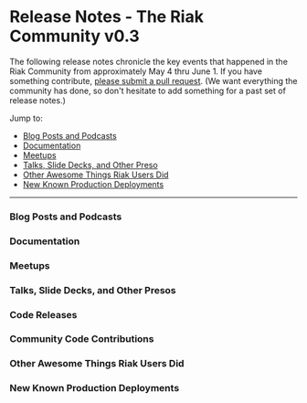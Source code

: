# Release Notes - The Riak Community v0.3

The following release notes chronicle the key events that happened in the Riak Community from approximately May 4 thru June 1. If you have something contribute, [please submit a pull request](https://github.com/basho/the-riak-community/pulls). (We want everything the community has done, so don't hesitate to add something for a past set of release notes.)

Jump to:

* [Blog Posts and Podcasts](#blog-posts-and-podcasts) 
* [Documentation](#documenation)
* [Meetups](#meetups)
* [Talks, Slide Decks, and Other Preso](#talks-slide-decks-and-other-presos)
* [Other Awesome Things Riak Users Did](#other-awesome-things-riak-users-did)
* [New Known Production Deployments](#new-known-production-deployments)

----

### Blog Posts and Podcasts 

### Documentation 

### Meetups

### Talks, Slide Decks, and Other Presos

### Code Releases 

### Community Code Contributions

### Other Awesome Things Riak Users Did

### New Known Production Deployments 
